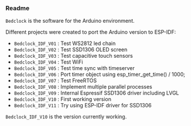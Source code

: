 ### Readme
`Bedclock` is the software for the Arduino environment.

Different projects were created to port the Arduino version to ESP-IDF:
* `Bedclock_IDF_V01` : Test WS2812 led chain 
* `Bedclock_IDF_V02` : Test SSD1306 OLED screen 
* `Bedclock_IDF_V03` : Test capacitive touch sensors
* `Bedclock_IDF_V04` : Test WiFi
* `Bedclock_IDF_V05` : Test time sync with timeserver
* `Bedclock_IDF_V06` : Port timer object using esp_timer_get_time() / 1000;
* `Bedclock_IDF_V07` : Test FreeRTOS
* `Bedclock_IDF_V08` : Implement multiple parallel processes
* `Bedclock_IDF_V09` : Internal Espressif SSD1306 driver including LVGL
* `Bedclock_IDF_V10` : First working version
* `Bedclock_IDF_V11` : Try using ESP-IDF driver for SSD1306

`Bedclock_IDF_V10` is the version currently working.